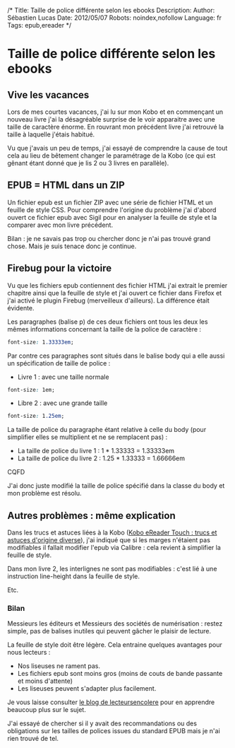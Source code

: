 /*
Title: Taille de police différente selon les ebooks
Description: 
Author: Sébastien Lucas
Date: 2012/05/07
Robots: noindex,nofollow
Language: fr
Tags: epub,ereader
*/
# Taille de police différente selon les ebooks

## Vive les vacances
Lors de mes courtes vacances, j'ai lu sur mon Kobo et en commençant un nouveau livre j'ai la désagréable surprise de le voir apparaitre avec une taille de caractère énorme. En rouvrant mon précédent livre j'ai retrouvé la taille à laquelle j'étais habitué.

Vu que j'avais un peu de temps, j'ai essayé de comprendre la cause de tout cela au lieu de bêtement changer le paramétrage de la Kobo (ce qui est gênant étant donné que je lis 2 ou 3 livres en parallèle).

## EPUB = HTML dans un ZIP

Un fichier epub est un fichier ZIP avec une série de fichier HTML et un feuille de style CSS. Pour comprendre l'origine du problème j'ai d'abord ouvert ce fichier epub avec Sigil pour en analyser la feuille de style et la comparer avec mon livre précédent.

Bilan : je ne savais pas trop ou chercher donc je n'ai pas trouvé grand chose. Mais je suis tenace donc je continue.

## Firebug pour la victoire

Vu que les fichiers epub contiennent des fichier HTML j'ai extrait le premier chapitre ainsi que la feuille de style et j'ai ouvert ce fichier dans Firefox et j'ai activé le plugin Firebug (merveilleux d'ailleurs). La différence était évidente.

Les paragraphes (balise p) de ces deux fichiers ont tous les deux les mêmes informations concernant la taille de la police de caractère :
```css
font-size: 1.33333em;
```

Par contre ces paragraphes sont situés dans le balise body qui a elle aussi un spécification de taille de police :
*	Livre 1 : avec une taille normale
```css
font-size: 1em;
```
*	Libre 2 : avec une grande taille
```css
font-size: 1.25em;
```

La taille de police du paragraphe étant relative à celle du body (pour simplifier elles se multiplient et ne se remplacent pas) :
*	La taille de police du livre 1 : 1 * 1.33333 = 1.33333em
*	La taille de police du livre 2 : 1.25 * 1.33333 = 1.66666em
  
CQFD

J'ai donc juste modifié la taille de police spécifié dans la classe du body et mon problème est résolu.

## Autres problèmes : même explication

Dans les trucs et astuces liées à la Kobo ([Kobo eReader Touch : trucs et astuces d'origine diverse](/blog/kobo-ereader-touch-5)), j'ai indiqué que si les marges n'étaient pas modifiables il fallait modifier l'epub via Calibre : cela revient à simplifier la feuille de style.

Dans mon livre 2, les interlignes ne sont pas modifiables : c'est lié à une instruction line-height dans la feuille de style.

Etc.

### Bilan

Messieurs les éditeurs et Messieurs des sociétés de numérisation : restez simple, pas de balises inutiles qui peuvent gâcher le plaisir de lecture.

La feuille de style doit être légère. Cela entraine quelques avantages pour nous lecteurs :
*	Nos liseuses ne rament pas.
*	Les fichiers epub sont moins gros (moins de couts de bande passante et moins d'attente)
*	Les liseuses peuvent s'adapter plus facilement.

Je vous laisse consulter [le blog de lecteursencolere](http://lecteursencolere.com/) pour en apprendre beaucoup plus sur le sujet.

J'ai essayé de chercher si il y avait des recommandations ou des obligations sur les tailles de polices issues du standard EPUB mais je n'ai rien trouvé de tel.
